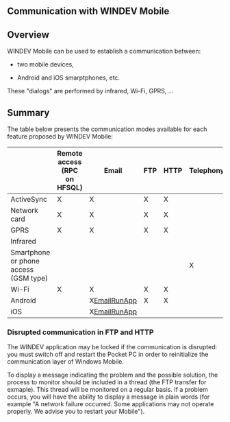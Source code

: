 
## Communication with WINDEV Mobile
			



<a name="NOTE1"></a>
<a name="NOTE1_1"></a>


## Overview
<a name="overview_ELTTEXTE000260"></a>
WINDEV Mobile can be used to establish a communication between: 

- two mobile devices, 

- Android and iOS smarptphones, etc.




These "dialogs" are performed by infrared, Wi-Fi, GPRS, ...

<a name="NOTE2"></a>
<a name="NOTE2_1"></a>


## Summary
<a name="summary_ELTTEXTE000284"></a>
The table below presents the communication modes available for each feature proposed by WINDEV Mobile:

|   | Remote access (RPC on HFSQL) | Email | FTP | HTTP | Telephony | SOAP<br>J2EE<br>.NET | Socket | SMS |
| --- | --- | --- | --- | --- | --- | --- | --- | --- |
| ActiveSync | X | X | X | X |   | X | X |   |
| Network card | X | X | X | X |   | X | X |   |
| GPRS | X | X | X | X |   | X | X |   |
| Infrared |   |   |   |   |   |   | X |   |
| Smartphone or phone access (GSM type) |   |   |   |   | X |   |   | X |
| Wi-Fi | X | X | X | X |   | X | X |   |
| Android |   | X[EmailRunApp](../WDLang3/1000019564.md) | X | X |   |   | X | X |
| iOS |   | X[EmailRunApp](../WDLang3/1000019564.md) |   |   |   |   | X |   |


<a name="NOTE2_2"></a>


### Disrupted communication in FTP and HTTP
<a name="disrupted_communication_ftp_and_http_ELTPARAGRAPHE000209"></a>

The WINDEV application may be locked if the communication is disrupted: you must switch off and restart the Pocket PC in order to reinitialize the communication layer of Windows Mobile.

To display a message indicating the problem and the possible solution, the process to monitor should be included in a thread (the FTP transfer for exmaple). This thread will be monitored on a regular basis. If a problem occurs, you will have the ability to display a message in plain words (for example "A network failure occurred. Some applications may not operate properly. We advise you to restart your Mobile").  


